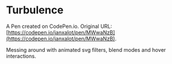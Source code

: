 # Turbulence

A Pen created on CodePen.io. Original URL: [https://codepen.io/janxalot/pen/MWwaNzB](https://codepen.io/janxalot/pen/MWwaNzB).

Messing around with animated svg filters, blend modes and hover interactions.